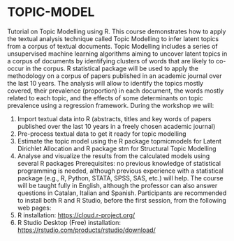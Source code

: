 # TOPIC-MODEL
Tutorial on Topic Modelling using R.
This course demonstrates how to apply the textual analysis technique called Topic Modelling to infer latent topics from a corpus of textual documents. Topic Modelling includes a series of unsupervised machine learning algorithms aiming to uncover latent topics in a corpus of documents by identifying clusters of words that are likely to co-occur in the corpus. R statistical package will be used to apply the methodology on a corpus of papers published in an academic journal over the last 10 years. The analysis will allow to identify the topics mostly covered, their prevalence (proportion) in each document, the words mostly related to each topic, and the effects of some determinants on topic prevalence using a regression framework.
During the workshop we will:
1.	Import textual data into R (abstracts, titles and key words of papers published over the last 10 years in a freely chosen academic journal)
2.	Pre-process textual data to get it ready for topic modelling
3.	Estimate the topic model using the R package topmicmodels for Latent Dirichlet Allocation and R package stm for Structural Topic Modelling
4.	Analyse and visualize the results from the calculated models using several R packages 
Prerequisites: no previous knowledge of statistical programming is needed, although previous experience with a statistical package (e.g., R, Python, STATA, SPSS, SAS, etc.) will help. The course will be taught fully in English, although the professor can also answer questions in Catalan, Italian and Spanish. Participants are recommended to install both R and R Studio, before the first session, from the following web pages:
1.	R installation: https://cloud.r-project.org/
2.	R Studio Desktop (Free) installation: https://rstudio.com/products/rstudio/download/
